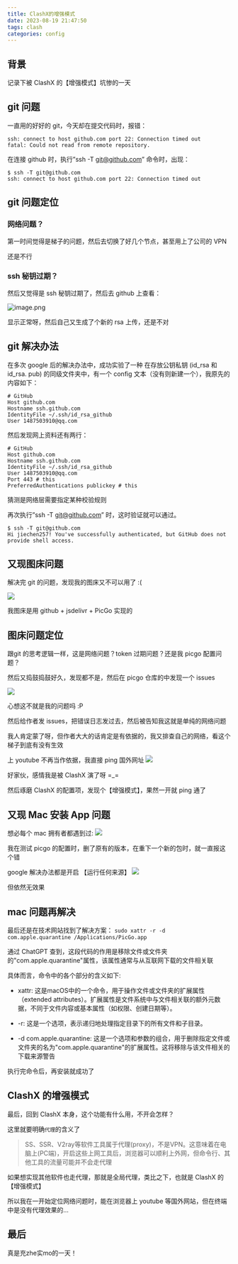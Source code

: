 ```yaml
---
title: ClashX的增强模式
date: 2023-08-19 21:47:50
tags: clash
categories: config
---
```

## 背景
记录下被 ClashX 的【增强模式】坑惨的一天

## git 问题
一直用的好好的 git，今天却在提交代码时，报错：
```shell
ssh: connect to host github.com port 22: Connection timed out
fatal: Could not read from remote repository.
```

在连接 github 时，执行”ssh -T git@github.com” 命令时，出现：
```shell
$ ssh -T git@github.com
ssh: connect to host github.com port 22: Connection timed out
```
## git 问题定位
### 网络问题？
第一时间觉得是梯子的问题，然后去切换了好几个节点，甚至用上了公司的 VPN

还是不行
### ssh 秘钥过期？

然后又觉得是 ssh 秘钥过期了，然后去 github 上查看：

![image.png](https://cdn.jsdelivr.net/gh/jiechen257/gallery@main/img/202308202200584.png)

显示正常呀，然后自己又生成了个新的 rsa 上传，还是不对

## git 解决办法
在多次 google 后的解决办法中，成功实验了一种
在存放公钥私钥 (id_rsa 和 id_rsa. pub) 的同级文件夹中，有一个 config 文本（没有则新建一个），我原先的内容如下：

```shell
# GitHub
Host github.com
Hostname ssh.github.com
IdentityFile ~/.ssh/id_rsa_github
User 1487503910@qq.com
```

然后发现网上资料还有两行：
```shell
# GitHub
Host github.com
Hostname ssh.github.com
IdentityFile ~/.ssh/id_rsa_github
User 1487503910@qq.com
Port 443 # this
PreferredAuthentications publickey # this
```

猜测是网络层需要指定某种校验规则

再次执行”ssh -T git@github.com” 时，这时验证就可以通过。

```shell
$ ssh -T git@github.com
Hi jiechen257! You've successfully authenticated, but GitHub does not provide shell access.
```
## 又现图床问题
解决完 git 的问题，发现我的图床又不可以用了 :(

![](https://cdn.jsdelivr.net/gh/jiechen257/gallery@main/img/202308202217560.png)

我图床是用 github + jsdelivr + PicGo 实现的

## 图床问题定位
跟git 的思考逻辑一样，这是网络问题？token 过期问题？还是我 picgo 配置问题？

然后又捣鼓捣鼓好久，发现都不是，然后在 picgo 仓库的中发现一个 issues


![](https://cdn.jsdelivr.net/gh/jiechen257/gallery@main/img/202308202220991.png)

心想这不就是我的问题吗 :P

然后给作者发 issues，把错误日志发过去，然后被告知我这就是单纯的网络问题

我人肯定蒙了呀，但作者大大的话肯定是有依据的，我又排查自己的网络，看这个梯子到底有没有生效

上 youtube 不再当作依据，我直接 ping 国外网址
![](https://cdn.jsdelivr.net/gh/jiechen257/gallery@main/img/202308202246285.png)

好家伙，感情我是被 ClashX 演了呀 =_=

然后琢磨 ClashX 的配置项，发现个【增强模式】，果然一开就 ping 通了

## 又现 Mac 安装 App 问题
想必每个 mac 拥有者都遇到过:
![](https://cdn.jsdelivr.net/gh/jiechen257/gallery@main/img/202308202228810.png)

我在测试 picgo 的配置时，删了原有的版本，在重下一个新的包时，就一直报这个错

google 解决办法都是开启 【运行任何来源】
![](https://cdn.jsdelivr.net/gh/jiechen257/gallery@main/img/202308202231539.png)

但依然无效果

## mac 问题再解决

最后还是在技术网站找到了解决方案：
`sudo xattr -r -d com.apple.quarantine /Applications/PicGo.app`

通过 ChatGPT 查到，这段代码的作用是移除文件或文件夹的"com.apple.quarantine"属性，该属性通常与从互联网下载的文件相关联

具体而言，命令中的各个部分的含义如下:

- xattr: 这是macOS中的一个命令，用于操作文件或文件夹的扩展属性（extended attributes）。扩展属性是文件系统中与文件相关联的额外元数据，不同于文件内容或基本属性（如权限、创建日期等）。

- -r: 这是一个选项，表示递归地处理指定目录下的所有文件和子目录。

- -d com.apple.quarantine: 这是一个选项和参数的组合，用于删除指定文件或文件夹的名为"com.apple.quarantine"的扩展属性。这将移除与该文件相关的下载来源警告

执行完命令后，再安装就成功了

## ClashX 的增强模式
最后，回到 ClashX 本身，这个功能有什么用，不开会怎样？

这里就要明确`代理`的含义了
> SS、SSR、V2ray等软件工具属于代理(proxy)，不是VPN。这意味着在电脑上(PC端)，开启这些上网工具后，浏览器可以顺利上外网，但命令行、其他工具的流量可能并不会走代理

如果想实现其他软件也走代理，那就是全局代理，类比之下，也就是 ClashX 的【增强模式】

所以我在一开始定位网络问题时，能在浏览器上 youtube 等国外网站，但在终端中是没有代理效果的...

## 最后
真是充zhe实mo的一天！